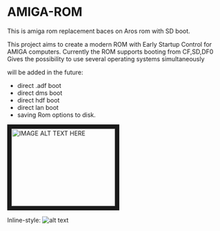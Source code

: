 # AMIGA-ROM
This is amiga rom replacement baces on Aros rom with SD boot. 

This project aims to create a modern ROM with Early Startup Control for AMIGA computers.
Currently the ROM supports booting from CF,SD,DF0 
Gives the possibility to use several operating systems simultaneously


will be added in the future:

- direct .adf boot
- direct dms boot
- direct hdf boot
- direct lan boot
- saving Rom options to disk.

<a href="http://www.youtube.com/watch?feature=player_embedded&v=uOaze27mLO8
" target="_blank"><img src="http://img.youtube.com/vi/uOaze27mLO8/0.jpg" 
alt="IMAGE ALT TEXT HERE" width="240" height="180" border="10" /></a>


Inline-style: 
![alt text](https://github.com/patapik/AMIGA-ROM/edit/main/images/icon48.png "Logo Title Text 1")
